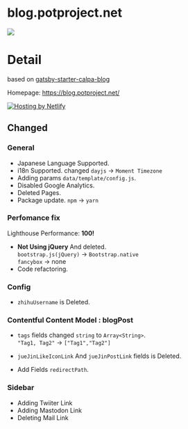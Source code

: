 # blog.potproject.net

![](https://images.ctfassets.net/a9tjjm7bfbeq/34zPvI0Gg8qmgQC2smiO02/ece193cd4f66607af41f5d7315fabeab/new.PNG)

# Detail

based on [gatsby-starter-calpa-blog](https://github.com/calpa/gatsby-starter-calpa-blog/)

Homepage: https://blog.potproject.net/

[![Hosting by Netlify](https://www.netlify.com/img/global/badges/netlify-color-bg.svg)](https://www.netlify.com)

## Changed

### General

- Japanese Language Supported.
- i18n Supported. changed `dayjs` -> `Moment Timezone`
- Adding params `data/template/config.js`.
- Disabled Google Analytics.
- Deleted Pages.
- Package update. `npm` -> `yarn`

### Perfomance fix

Lighthouse Performance: **100!**

- **Not Using jQuery** And deleted.  
  `bootstrap.js(jQuery)` -> `Bootstrap.native`  
  `fancybox` -> none
- Code refactoring.

### Config

- `zhihuUsername` is Deleted.

### Contentful Content Model : blogPost

- `tags` fields changed `string` to `Array<String>`.  
  `"Tag1, Tag2"` -> `["Tag1","Tag2"]`

- `jueJinLikeIconLink` And `jueJinPostLink` fields is Deleted.

- Add Fields `redirectPath`.

### Sidebar

- Adding Twiiter Link
- Adding Mastodon Link
- Deleting Mail Link
